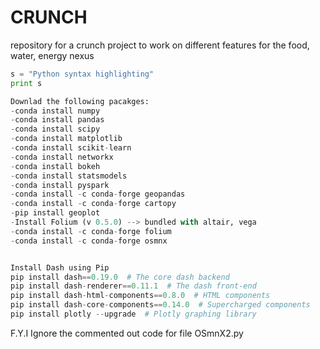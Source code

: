 # CRUNCH
repository for a crunch project to work on different features for the food, water, energy nexus
```python
s = "Python syntax highlighting"
print s

Downlad the following pacakges:
-conda install numpy
-conda install pandas
-conda install scipy
-conda install matplotlib
-conda install scikit-learn
-conda install networkx
-conda install bokeh
-conda install statsmodels
-conda install pyspark
-conda install -c conda-forge geopandas
-conda install -c conda-forge cartopy
-pip install geoplot
-Install Folium (v 0.5.0) --> bundled with altair, vega
-conda install -c conda-forge folium
-conda install -c conda-forge osmnx


Install Dash using Pip
pip install dash==0.19.0  # The core dash backend
pip install dash-renderer==0.11.1  # The dash front-end
pip install dash-html-components==0.8.0  # HTML components
pip install dash-core-components==0.14.0  # Supercharged components
pip install plotly --upgrade  # Plotly graphing library
```
F.Y.I
Ignore the commented out code for file OSmnX2.py
